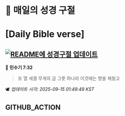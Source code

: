 # 🙏 매일의 성경 구절
# [Daily Bible verse]
## [![README에 성경구절 업데이트](https://github.com/DONGSUKA/first_test/actions/workflows/update-readme-bible.yml/badge.svg)](https://github.com/DONGSUKA/first_test/actions/workflows/update-readme-bible.yml)
<!-- START_BIBLE_VERSE -->
📖 **민수기 7:32**
> 또 열 세겔 무게의 금 그릇 하나라 이것에는 향을 채웠고

🕊️ _업데이트 시각: 2025-09-15 01:49:49 KST_
  <!-- END_BIBLE_VERSE -->
## GITHUB_ACTION
